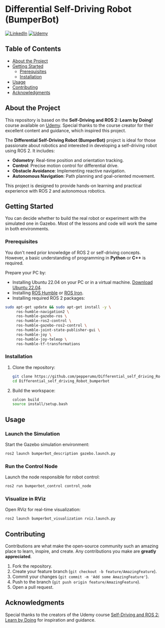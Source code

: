 # Differential Self-Driving Robot (BumperBot)
[![LinkedIn][linkedin-shield]][linkedin-url]
[![Udemy][udemy-shield]][udemy-url]

## Table of Contents

* [About the Project](#about-the-project)
* [Getting Started](#getting-started)
  * [Prerequisites](#prerequisites)
  * [Installation](#installation)
* [Usage](#usage)
* [Contributing](#contributing)
* [Acknowledgments](#acknowledgments)

<!-- ABOUT THE PROJECT -->  
## About the Project

This repository is based on the **Self-Driving and ROS 2: Learn by Doing!** course available on [Udemy](https://www.udemy.com/course/self-driving-and-ros-2-learn-by-doing-odometry-control/). Special thanks to the course creator for their excellent content and guidance, which inspired this project.

The **Differential Self-Driving Robot (BumperBot)** project is ideal for those passionate about robotics and interested in developing a self-driving robot using ROS 2. It includes:

- **Odometry**: Real-time position and orientation tracking.
- **Control**: Precise motion control for differential drive.
- **Obstacle Avoidance**: Implementing reactive navigation.
- **Autonomous Navigation**: Path planning and goal-oriented movement.

This project is designed to provide hands-on learning and practical experience with ROS 2 and autonomous robotics.

<!-- GETTING STARTED -->
## Getting Started

You can decide whether to build the real robot or experiment with the simulated one in Gazebo. Most of the lessons and code will work the same in both environments.

### Prerequisites

You don't need prior knowledge of ROS 2 or self-driving concepts. However, a basic understanding of programming in **Python** or **C++** is required.

Prepare your PC by:

* Installing Ubuntu 22.04 on your PC or in a virtual machine. [Download Ubuntu 22.04](https://ubuntu.com/download/).
* Installing [ROS Humble](https://docs.ros.org/en/humble/Installation/Ubuntu-Install-Debians.html) or [ROS Iron](https://docs.ros.org/en/iron/Installation/Ubuntu-Install-Debians.html).
* Installing required ROS 2 packages:

```bash
sudo apt-get update && sudo apt-get install -y \
     ros-humble-navigation2 \
     ros-humble-gazebo-ros \
     ros-humble-ros2-control \
     ros-humble-gazebo-ros2-control \
     ros-humble-joint-state-publisher-gui \
     ros-humble-joy \
     ros-humble-joy-teleop \
     ros-humble-tf-transformations
```

### Installation

1. Clone the repository:

   ```bash
   git clone https://github.com/pepperumo/Differential_self_driving_Robot_bumperbot.git
   cd Differential_self_driving_Robot_bumperbot
   ```

2. Build the workspace:

   ```bash
   colcon build
   source install/setup.bash
   ```

<!-- USAGE -->
## Usage

### Launch the Simulation

Start the Gazebo simulation environment:

```bash
ros2 launch bumperbot_description gazebo.launch.py
```

### Run the Control Node

Launch the node responsible for robot control:

```bash
ros2 run bumperbot_control control_node
```

### Visualize in RViz

Open RViz for real-time visualization:

```bash
ros2 launch bumperbot_visualization rviz.launch.py
```

<!-- CONTRIBUTING -->
## Contributing

Contributions are what make the open-source community such an amazing place to learn, inspire, and create. Any contributions you make are **greatly appreciated**.

1. Fork the repository.
2. Create your feature branch (`git checkout -b feature/AmazingFeature`).
3. Commit your changes (`git commit -m 'Add some AmazingFeature'`).
4. Push to the branch (`git push origin feature/AmazingFeature`).
5. Open a pull request.

<!-- ACKNOWLEDGMENTS -->
## Acknowledgments

Special thanks to the creators of the Udemy course [Self-Driving and ROS 2: Learn by Doing](https://www.udemy.com/course/self-driving-and-ros-2-learn-by-doing-odometry-control/) for inspiration and guidance.

<!-- MARKDOWN LINKS & IMAGES -->
[linkedin-shield]: https://img.shields.io/badge/-LinkedIn-black.svg?style=flat-square&logo=linkedin&colorB=555
[linkedin-url]: https://www.linkedin.com/in/pepperumo/
[udemy-shield]: https://img.shields.io/badge/-Udemy-black.svg?style=flat-square&logo=udemy&colorB=555
[udemy-url]: https://www.udemy.com/course/self-driving-and-ros-2-learn-by-doing-odometry-control/?referralCode=50BCC4E84DB2DB09BFB3
